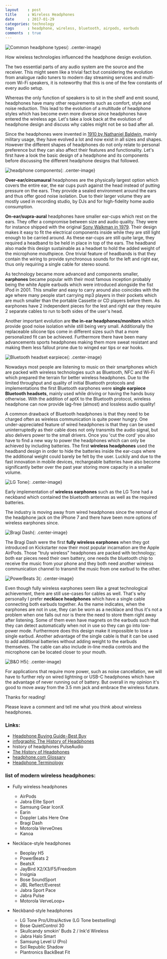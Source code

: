 ```yaml
---
layout    : post
title     : Wireless Headphones
date      : 2017-01-29
categories: technology
tags      : headphone, wireless, bluetooth, airpods, earbuds
comments  : true
---
```


![Common headphone types](/pictures/2017-01-wireless-headphones/headphone-types.png){: .center-image}

How wireless technologies influenced the headphone design evolution.

The two essential parts of any audio system are the source and the receiver.
This might seem like a trivial fact but considering the evolution from analogue radio tuners to modern day streaming services and multi-room Wi-Fi speakers, it is noteworthy that this is one of the few constants of every audio setup.

Whereas the only function of speakers is to sit in the shelf and emit sound, headphones have many other requirements such as comfort, style and noise reduction.
This lead to the evolution of a multitude of headphone styles which has become even more diverse since headphones have entered the wireless age.
Let's take a look back at the evolution of headphone design and discuss why cables might not be so bad after all.

Since the headphones were invented in [1910 by Nathaniel Baldwin](https://en.wikipedia.org/wiki/Headphones), mainly military usage, they have evolved a lot and now exist in all sizes and shapes.
However the different shapes of headphones do not only relate to personal preference but they can also affect their features and functionality.
Let's first have a look the basic design of a headphone and its components before discussing the different headphone designs that followed.

![headphone components](/pictures/2017-01-wireless-headphones/headphone-terminology.png){: .center-image}

**Over-ear/circumaural** headphones are the physically largest option which covers the entire ear, the ear cups push against the head instead of putting pressure on the ears.
They provide a sealed environment around the ears and thus offer good noise isolation.
Due to their larger volume they are mostly used in recording studio, by DJs and for high-fidelity home audio consumption.

**On-ear/supra-aural** headphones have smaller ear-cups which rest on the ears.
They offer a compromise between size and audio quality.
They were for instance shipped with the original [Sony Walkman in 1979](https://en.wikipedia.org/wiki/Walkman).
Their design makes it easy to fit the electrical components inside while they are still light enough to be carried around.
As these ear-cups are still quite large, they required a headband to be held in place in top of the ears.
The headband also made this design sustainable as a headset to hold the added weight of the microphone mouthpiece.
One trivial feature of headbands is that they contain the wiring to provide synchronous sounds for the left and right ear, thus only requiring a single cable for stereo sound.

As technology became more advanced and components smaller, **earphones** became popular with their most famous inception probably being the white Apple earbuds which were introduced alongside the fist iPod in 2001.
This smaller and easy to carry around also coincides with the age where many people start carrying mp3 players in their pockets which are much smaller than the portable Cassette or CD players before them.
As earphones have 2 independent pieces for the lest and right ear they require 2 separate cables to run to both sides of the user's head.

Another important evolution are **the in-ear headphones/monitors** which provide good noise isolation while still being very small.
Additionally the replaceable silicone tips come in different sizes such that a more personalized fit can be achieved.
Furthermore there have been many advancements sports headphones making them more sweat resistant and making them less fallout prone due to winged ear tips or ear hooks.

![Bluetooth headset earpiece](/pictures/2017-01-wireless-headphones/bluetooth-headset.jpg){: .center-image}

Nowadays most people are listening to music on their smartphones which are packed with wireless technologies such as Bluetooth, NFC and Wi-Fi which prepared the terrain for better wireless headphones.
Due to the limited throughput and quality of initial Bluetooth protocols and implementations the first Bluetooth earphones were **single earpiece Bluetooth headsets**, mainly used while driving or having the hands busy otherwise.
With the addition of aptX to the Bluetooth protocol, wireless headphone can now provide lag-free (almost) and lossless audio quality!

A common drawback of Bluetooth headphones is that they need to be charged often as wireless communication is quite power hungry.
One under-appreciated feature of wired headphones is that they can be used uninterruptedly as their cable does not only transmits the audio signal, but also delivers power to the small drivers.
Once you 'cut the cord' you also have to find a new way to power the headphones which can only be achieved by including batteries.
The first **wireless headphones** used the headband design in order to hide the batteries inside the ear-cups where the additional weight could barely be felt by the user.
Luckily and due to the fast innovation in mobile devices, rechargeable batteries have also become significantly better over the past year storing more capacity in a smaller volume.

![LG Tone](/pictures/2017-01-wireless-headphones/lg-tone.png){: .center-image}

Early implementation of **wireless earphones** such as the LG Tone had a neckband which contained the bluetooth antennas as well as the required batteries.

The industry is moving away from wired headphones since the removal of the headphone jack on the iPhone 7 and there have been more options of wireless earphones since.

![Bragi Dash](/pictures/2017-01-wireless-headphones/bragi-dash.png){: .center-image}

The Bragi Dash were the first **fully wireless earphones** when they got introduced on Kickstarter 
now their most popular incarnation are the Apple AirPods.
Those "truly wireless" headphones are packed with technology; both ear pieces need their own battery, one needs the bluetooth chip to receive the music from your phone and they both need another wireless communication channel to transmit the music from one earbud to the other.

![PowerBeats 3](/pictures/2017-01-wireless-headphones/power-beats-3.png){: .center-image}

Even though fully wireless earphones seem like a great technological achievement, there are still use-cases for cables as well.
That's why personally I prefer **necklace headphones** which have a single cable connecting both earbuds together.
As the name indicates, when the earphones are not in use, they can be worn as a necklace and thus it's not a problem when one falls out nor is there the need to store them right away after listening.
Some of them even have magnets on the earbuds such that they can detect automatically when not in use so they can go into low-power mode.
Furthermore does this design make it impossible to lose a single earbud.
Another advantage of the single cable is that it can be used to add additional batteries without adding weight to the earbuds themselves.
The cable can also include in-line media controls and the microphone can be located closer to your mouth.

![B&O H5](/pictures/2017-01-wireless-headphones/bang-olufsen-h5.png){: .center-image}

For applications that require more power, such as noise cancellation, we will have to further rely on wired lightning or USB-C headphones which have the advantage of never running out of battery.
But overall in my opinion it's good to move away from the 3.5 mm jack and embrace the wireless future.

Thanks for reading!

Please leave a comment and tell me what you think about wireless headphones.

### Links:

- [Headphone Buying Guide - Best Buy](https://www.bestbuy.com/site/buying-guides/headphone-buying-guide/pcmcat314600050000.c)
- [infographic The History of Headphones](https://visual.ly/community/Infographics/technology/history-headphones)
- history of headphones PulseAudio
- [The History of Headphones](https://coolmaterial.com/roundup/history-of-headphones/)
- [headphone.com Glossary](https://www.headphones.com/pages/glossary)
- [Headphone Terminology](http://www.brodart.ca/headphone-terminology/)

### list of modern wireless headphones:

- Fully wireless headphones
	- AirPods
	- Jabra Elite Sport
	- Samsung Gear IconX
	- Earin
	- Doppler Labs Here One
	- Bragi Dash
	- Motorola VerveOnes
	- Kanoa

- Necklace-style headphones
	- Beoplay H5
	- PowerBeats 2
	- BeatsX
	- JayBird X2/X3/F5/Freedom
	- Insignia
	- Bose SoundSport
	- JBL Reflect/Everest
	- Jabra Sport Pace
	- Jabra Pulse
	- Motorola VerveLoop+
- Neckband-style headphones
	- LG Tone Pro/Ultra/Active (LG Tone bestselling)
	- Bose QuietControl 30
	- Skullcandy smokin' Buds 2 / Ink'd Wireless
	- Jabra Halo Smart
	- Samsung Level U (Pro)
	- Sol Republic Shadow
	- Plantronics BackBeat Fit
